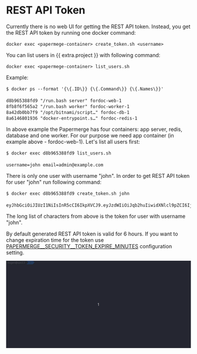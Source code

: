 # REST API Token

Currently there is no web UI for getting the REST API token.
Instead, you get the REST API token by running one docker command:

    docker exec <papermege-container> create_token.sh <username>

You can list users in {{ extra.project }} with following command:

    docker exec <papermege-container> list_users.sh

Example:

    $ docker ps --format '{\{.ID\}} {\{.Command\}} {\{.Names\}}'

    d8b965388fd9 "/run.bash server" fordoc-web-1
    8fb8f6f565a2 "/run.bash worker" fordoc-worker-1
    8a42db0bb7f9 "/opt/bitnami/script…" fordoc-db-1
    8a6146801936 "docker-entrypoint.s…" fordoc-redis-1

In above example the Papermerge has four containers: app server, redis,
database and one worker.
For our purpose we need app container (in example above - fordoc-web-1).
Let's list all users first:

    $ docker exec d8b965388fd9 list_users.sh

    username=john email=admin@example.com

There is only one user with username "john".
In order to get REST API token for user "john" run following command:

    $ docker exec d8b965388fd9 create_token.sh john

    eyJhbGciOiJIUzI1NiIsInR5cCI6IkpXVCJ9.eyJzdWIiOiJqb2huIiwidXNlcl9pZCI6IjJiODQwY2RhLThjMmYtNDExYy05NDYwLTY0ZDA3YWY3YTJiZSIsImV4cCI6MTcwMzM1MTUzNn0.KJAL9TjRiV63liwVO5bh9GQ_I_QFXMoviKV9Lww3cDs

The long list of characters from above is the token for user with username "john".

By default generated REST API token is valid for 6 hours. If you want to
change expiration time for the token use
[PAPERMERGE__SECURITY__TOKEN_EXPIRE_MINUTES](../settings/security) configuration setting.

![](../img/rest-api/create_token.gif)
